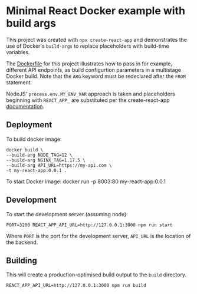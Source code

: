 # Minimal React Docker example with build args
This project was created with ```npx create-react-app``` and demonstrates the use of Docker's ```build-args``` to replace placeholders with build-time variables.

The [Dockerfile](Dockerfile) for this project illustrates how to pass in for example, different API endpoints, as build configurtion parameters in a multistage Docker build.  Note that the ```ARG``` keyword must be redeclared after the ```FROM``` statement.

NodeJS' ```process.env.MY_ENV_VAR``` approach is taken and placeholders beginning with ```REACT_APP_``` are substituted per the create-react-app [documentation](https://create-react-app.dev/docs/adding-custom-environment-variables/).


## Deployment
To build docker image:
```shell
docker build \
--build-arg NODE_TAG=12 \
--build-arg NGINX_TAG=1.17.5 \
--build-arg API_URL=https://my-api.com \
-t my-react-app:0.0.1 .
```

To start Docker image:
docker run -p 8003:80 my-react-app:0.0.1

## Development
To start the development server (assuming node):
```
PORT=3200 REACT_APP_API_URL=http://127.0.0.1:3000 npm run start
```
Where ```PORT``` is the port for the development server, ```API_URL``` is the location of the backend.

## Building
This will create a production-optimised build output to the ```build``` directory.
```shell
REACT_APP_API_URL=http://127.0.0.1:3000 npm run build
```